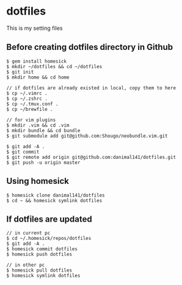 # dotfiles

This is my setting files

## Before creating dotfiles directory in Github

    $ gem install homesick
    $ mkdir ~/dotfiles && cd ~/dotfiles
    $ git init
    $ mkdir home && cd home

    // if dotfiles are already existed in local, copy them to here
    $ cp ~/.vimrc .
    $ cp ~/.zshrc .
    $ cp ~/.tmux.conf .
    $ cp ~/brewfile .

    // for vim plugins
    $ mkdir .vim && cd .vim
    $ mkdir bundle && cd bundle
    $ git submodule add git@github.com:Shougo/neobundle.vim.git

    $ git add -A .
    $ git commit
    $ git remote add origin git@github.com:danimal141/dotfiles.git
    $ git push -u origin master

## Using homesick
    $ homesick clone danimal141/dotfiles
    $ cd ~ && homesick symlink dotfiles

## If dotfiles are updated
    // in current pc
    $ cd ~/.homesick/repos/dotfiles
    $ git add -A .
    $ homesick commit dotfiles
    $ homesick push dotfiles

    // in other pc
    $ homesick pull dotfiles
    $ homesick symlink dotfiles

